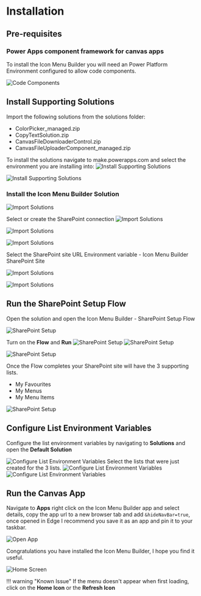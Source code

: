# Installation

## Pre-requisites 

### Power Apps component framework for canvas apps

To install the Icon Menu Builder you will need an Power Platform Environment configured to allow code components.

![Code Components](../assets/code-components.png)

## Install Supporting Solutions

Import the following solutions from the solutions folder:

* ColorPicker_managed.zip
* CopyTextSolution.zip
* CanvasFileDownloaderControl.zip
* CanvasFileUploaderComponent_managed.zip

To install the solutions navigate to make.powerapps.com and select the environment you are installing into:
![Install Supporting Solutions](../assets/install-1.png)

![Install Supporting Solutions](../assets/install-2.png)

### Install the Icon Menu Builder Solution

![Import Solutions](../assets/install-3.png)

Select or create the SharePoint connection
![Import Solutions](../assets/install-4.png)

![Import Solutions](../assets/install-5.png)

![Import Solutions](../assets/install-6.png)

Select the SharePoint site URL Environment variable - Icon Menu Builder SharePoint Site

![Import Solutions](../assets/install-8.png)

![Import Solutions](../assets/install-7.png)

## Run the SharePoint Setup Flow

Open the solution and open the Icon Menu Builder - SharePoint Setup Flow

![SharePoint Setup](../assets/install-9-flow.png)

Turn on the __Flow__ and __Run__
![SharePoint Setup](../assets/install-10-flow.png)
![SharePoint Setup](../assets/install-11-flow.png)

![SharePoint Setup](../assets/install-12-flow.png)

Once the Flow completes your SharePoint site will have the 3 supporting lists.

* My Favourites
* My Menus
* My Menu Items

![SharePoint Setup](../assets/install-13-flow.png)

## Configure List Environment Variables

Configure the list environment variables by navigating to __Solutions__ and open the __Default Solution__

![Configure List Environment Variables](../assets/install-14-list-environment-variables.png)
Select the lists that were just created for the 3 lists.
![Configure List Environment Variables](../assets/install-15-list-environment-variables.png)
![Configure List Environment Variables](../assets/install-16-list-environment-variables.png)

## Run the Canvas App

Navigate to __Apps__ right click on the Icon Menu Builder app and select details, copy the app url to a new browser tab and add ```&hideNavBar=true```, once opened in Edge I recommend you save it as an app and pin it to your taskbar.

![Open App](../assets/app-config-2.png)

Congratulations you have installed the Icon Menu Builder, I hope you find it useful.

![Home Screen](../assets/home-screen.png)

!!! warning "Known Issue"
    If the menu doesn't appear when first loading, click on the __Home Icon__ or the __Refresh Icon__